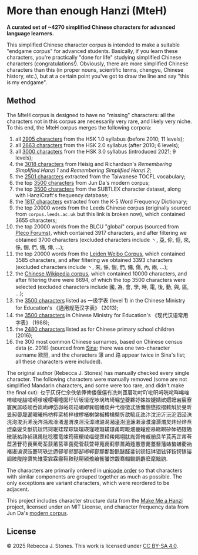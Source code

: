 # More than enough Hanzi (MteH)

**A curated set of ~4270 simplified Chinese characters for advanced language learners.**  

This simplified Chinese character corpus is intended to make a suitable "endgame corpus" for advanced students.  Basically, if you learn these characters, you're practically "done for life" studying simplified Chinese characters (congratulations!).  Obviously, there are more simplified Chinese characters than this (in proper nouns, scientific terms, chengyu, Chinese history, etc.), but at a certain point you've got to draw the line and say "this is my endgame".

## Method

The MteH corpus is designed to have no "missing" characters: all the characters not in this corpus are necessarily very rare, and likely very niche.  To this end, the MteH corpus merges the following corpora:

1. all [2905 characters](https://github.com/becky82/mteh/tree/main/sources/HSK1.0) from the HSK 1.0 syllabus (before 2010; 11 levels);
1. all [2663 characters](https://github.com/becky82/mteh/tree/main/sources/HSK2.0) from the HSK 2.0 syllabus (after 2010; 6 levels);
1. all [3000 characters](https://github.com/becky82/mteh/tree/main/sources/HSK3.0) from the HSK 3.0 syllabus (introduced 2021; 9 levels);
1. the [3018 characters](https://github.com/becky82/mteh/tree/main/sources/Heisig) from Heisig and Richardson's *Remembering Simplified Hanzi 1* and *Remembering Simplified Hanzi 2*;
1. the [2501 characters](https://github.com/becky82/mteh/tree/main/sources/TOCFL) extracted from the Taiwanese TOCFL vocabulary;
1. the top [3500 characters](https://github.com/becky82/mteh/tree/main/sources/JunDa) from Jun Da's modern corpus;
1. the top [3500 characters](https://github.com/becky82/mteh/tree/main/sources/SUBTLEX) from the SUBTLEX character dataset, along with HanziCraft's frequency database;
1. the [1817 characters](https://github.com/becky82/mteh/blob/main/sources/K-5) extracted from the K-5 Word Frequency Dictionary;
1. the top 20000 words from the Leeds Chinese corpus (originally sourced from `corpus.leeds.ac.uk` but this link is broken now), which contained 3655 characters;
1. the top 20000 words from the BLCU "global" corpus (sourced from [Pleco Forums](http://www.plecoforums.com/threads/word-frequency-list-based-on-a-15-billion-character-corpus-bcc-blcu-chinese-corpus.5859/)), which contained 3917 characters, and after filtering we obtained 3700 characters (excluded characters include 丶, 亞, 伱, 佢, 來, 係, 個, 們, 備, 傳, ...);
1. the top 20000 words from the [Leiden Weibo Corpus](http://lwc.daanvanesch.nl/openaccess.php), which contained 3585 characters, and after filtering we obtained 3393 characters (excluded characters include 丶, 來, 係, 個, 們, 備, 傷, 內, 兩, ...);
1. the [Chinese Wikipedia corpus](https://czielinski.github.io/hanzifreq/hanzifreq/output/frequencies.html), which contained 10000 characters, and after filtering there were 6694, of which the top 3500 characters were selected (excluded characters include 國, 為, 會, 學, 時, 電, 後, 動, 與, 區, ...);
1. the [3500 characters](https://github.com/becky82/mteh/tree/main/sources/%E9%80%9A%E7%94%A8%E8%A7%84%E8%8C%83%E6%B1%89%E5%AD%97%E8%A1%A8) listed as 一级字表 (level 1) in the Chinese Ministry for Education's 《通用规范汉字表》 (2013);
1. the [3500 characters](https://github.com/becky82/mteh/tree/main/sources/%E7%8E%B0%E4%BB%A3%E6%B1%89%E8%AF%AD%E5%B8%B8%E7%94%A8%E5%AD%97%E8%A1%A8) in Chinese Ministry for Education's 《现代汉语常用字表》 (1988);
1. the [2480 characters](https://github.com/becky82/mteh/tree/main/sources/primary_school) listed as for Chinese primary school children (2016);
1. the 300 most common Chinese surnames, based on Chinese census data (c. 2018) (sourced from [Sina](https://news.sina.cn/2018-04-08/detail-ifyuwqez6882483.d.html); there was one two-character surname 欧阳, and the characters 薄 and 路 appear twice in Sina's list; all these characters were included).

The original author (Rebecca J. Stones) has manually checked every single character.  The following characters were manually removed (some are not simplified Mandarin characters, and some were too rare, and didn't make the final cut): 乜亍仄伢伫佘佚侬俸俾倭偃僖冇冼剌匝厝叻吋吖吡呎呣咣咤咩唏唑唷啵啶喆喏嗬嗲嗳嘤噶噻囡圩圻坂垭埕埗埚埤埼堀堃夔夥妤姝姣婕婧嫔嬛嬷宕宸寮寰尻屌岐岘岙岚岣岬岱峁峪崁崧嵋嵺巽帼幡庾弁弋徨徵忒恁慵憩懋揆摺敕斛於旻昕昱昶晏晟暹曜曦杩枋枰栾桢梓棣椤楮榭槃槭樽檎檗忻歆毓氐氹汴汶汾沂沅沱泗泾洙洮洵浚浜浠浼涔淄淞淦渚渥渭溴滘滢漳潍潞潟潲潼澍澶濂濑濠濮瀹灏灞炅炜烃烨焘煜燊燮爻猷玑玟玮珂珉珪琛琮琰瑄瑛瑾璁璐璜璟甬町畈畑畿疃瘛皋睇瞑矽砷硒硪磡礅祇祐祚祯祺禺秕稔稷竜竦筠筱粳绫缁缇罡羟羧羯翊肽胤胥脩臧艄艮芊芪芮芷芾苓苣苫苷苻茛茱荀荃荻莆莒莘莪菀菅萩萱萼蒐蒴蓟蓼蔷蔺蔻蕙薏薨薹藜藩蝽螯蟮衢衲褚谌谝谟豉蹇轲轶辻迺邨邬邯郅郜郴郸鄞鄢鄱酚酰醚醛鋈钊钡钰钵钼铉铎铵锷镓镕闾陂陇隍隳隽雉雯霏霖霰靼鞅鞑鞯颍飧飨餮饕馀馥骞鳎鳚鹛麝麽麾黜鼩.

The characters are primarily ordered in [unicode order](https://www.unicode.org/versions/Unicode16.0.0/core-spec/chapter-18/#G11620) so that characters with similar components are grouped together as much as possible.  The only exceptions are variant characters, which were reordered to be adjacent.

This project includes character structure data from the [Make Me a Hanzi](https://github.com/skishore/makemeahanzi) project, licensed under an MIT License, and character frequency data from Jun Da's [modern corpus]( http://lingua.mtsu.edu/chinese-computing/statistics/char/list.php?Which=MO).

## License

© 2025 Rebecca J. Stones.  This work is licensed under [CC BY-SA 4.0](https://creativecommons.org/licenses/by-sa/4.0/).
